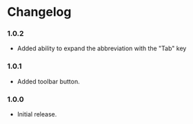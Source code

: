 # Changelog

### 1.0.2
- Added ability to expand the abbreviation with the "Tab" key

### 1.0.1
- Added toolbar button.

### 1.0.0
- Initial release.
